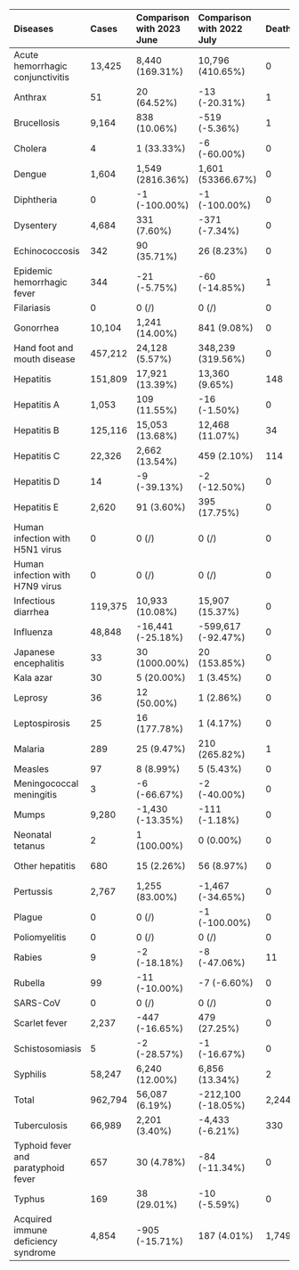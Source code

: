 | Diseases                            | Cases   | Comparison with 2023 June   | Comparison with 2022 July   | Deaths   | Comparison with 2023 June   | Comparison with 2022 July   |
|:------------------------------------|:--------|:----------------------------|:----------------------------|:---------|:----------------------------|:----------------------------|
| Acute hemorrhagic conjunctivitis    | 13,425  | 8,440 (169.31%)             | 10,796 (410.65%)            | 0        | 0 (/)                       | 0 (/)                       |
| Anthrax                             | 51      | 20 (64.52%)                 | -13 (-20.31%)               | 1        | 1 (/)                       | 1 (/)                       |
| Brucellosis                         | 9,164   | 838 (10.06%)                | -519 (-5.36%)               | 1        | 1 (/)                       | 1 (/)                       |
| Cholera                             | 4       | 1 (33.33%)                  | -6 (-60.00%)                | 0        | 0 (/)                       | 0 (/)                       |
| Dengue                              | 1,604   | 1,549 (2816.36%)            | 1,601 (53366.67%)           | 0        | 0 (/)                       | 0 (/)                       |
| Diphtheria                          | 0       | -1 (-100.00%)               | -1 (-100.00%)               | 0        | 0 (/)                       | 0 (/)                       |
| Dysentery                           | 4,684   | 331 (7.60%)                 | -371 (-7.34%)               | 0        | 0 (/)                       | 0 (/)                       |
| Echinococcosis                      | 342     | 90 (35.71%)                 | 26 (8.23%)                  | 0        | 0 (/)                       | 0 (/)                       |
| Epidemic hemorrhagic fever          | 344     | -21 (-5.75%)                | -60 (-14.85%)               | 1        | -1 (-50.00%)                | -2 (-66.67%)                |
| Filariasis                          | 0       | 0 (/)                       | 0 (/)                       | 0        | 0 (/)                       | 0 (/)                       |
| Gonorrhea                           | 10,104  | 1,241 (14.00%)              | 841 (9.08%)                 | 0        | 0 (/)                       | -1 (-100.00%)               |
| Hand foot and mouth disease         | 457,212 | 24,128 (5.57%)              | 348,239 (319.56%)           | 0        | 0 (/)                       | -2 (-100.00%)               |
| Hepatitis                           | 151,809 | 17,921 (13.39%)             | 13,360 (9.65%)              | 148      | -58 (-28.16%)               | 105 (244.19%)               |
| Hepatitis A                         | 1,053   | 109 (11.55%)                | -16 (-1.50%)                | 0        | 0 (/)                       | 0 (/)                       |
| Hepatitis B                         | 125,116 | 15,053 (13.68%)             | 12,468 (11.07%)             | 34       | 14 (70.00%)                 | 11 (47.83%)                 |
| Hepatitis C                         | 22,326  | 2,662 (13.54%)              | 459 (2.10%)                 | 114      | -72 (-38.71%)               | 96 (533.33%)                |
| Hepatitis D                         | 14      | -9 (-39.13%)                | -2 (-12.50%)                | 0        | 0 (/)                       | 0 (/)                       |
| Hepatitis E                         | 2,620   | 91 (3.60%)                  | 395 (17.75%)                | 0        | 0 (/)                       | -1 (-100.00%)               |
| Human infection with H5N1 virus     | 0       | 0 (/)                       | 0 (/)                       | 0        | 0 (/)                       | 0 (/)                       |
| Human infection with H7N9 virus     | 0       | 0 (/)                       | 0 (/)                       | 0        | 0 (/)                       | 0 (/)                       |
| Infectious diarrhea                 | 119,375 | 10,933 (10.08%)             | 15,907 (15.37%)             | 0        | 0 (/)                       | -1 (-100.00%)               |
| Influenza                           | 48,848  | -16,441 (-25.18%)           | -599,617 (-92.47%)          | 0        | -1 (-100.00%)               | -4 (-100.00%)               |
| Japanese encephalitis               | 33      | 30 (1000.00%)               | 20 (153.85%)                | 0        | 0 (/)                       | -1 (-100.00%)               |
| Kala azar                           | 30      | 5 (20.00%)                  | 1 (3.45%)                   | 0        | 0 (/)                       | 0 (/)                       |
| Leprosy                             | 36      | 12 (50.00%)                 | 1 (2.86%)                   | 0        | 0 (/)                       | 0 (/)                       |
| Leptospirosis                       | 25      | 16 (177.78%)                | 1 (4.17%)                   | 0        | 0 (/)                       | 0 (/)                       |
| Malaria                             | 289     | 25 (9.47%)                  | 210 (265.82%)               | 1        | -1 (-50.00%)                | 0 (0.00%)                   |
| Measles                             | 97      | 8 (8.99%)                   | 5 (5.43%)                   | 0        | 0 (/)                       | 0 (/)                       |
| Meningococcal meningitis            | 3       | -6 (-66.67%)                | -2 (-40.00%)                | 0        | 0 (/)                       | 0 (/)                       |
| Mumps                               | 9,280   | -1,430 (-13.35%)            | -111 (-1.18%)               | 0        | 0 (/)                       | 0 (/)                       |
| Neonatal tetanus                    | 2       | 1 (100.00%)                 | 0 (0.00%)                   | 0        | 0 (/)                       | 0 (/)                       |
| Other hepatitis                     | 680     | 15 (2.26%)                  | 56 (8.97%)                  | 0        | 0 (/)                       | -1 (-100.00%)               |
| Pertussis                           | 2,767   | 1,255 (83.00%)              | -1,467 (-34.65%)            | 0        | 0 (/)                       | 0 (/)                       |
| Plague                              | 0       | 0 (/)                       | -1 (-100.00%)               | 0        | 0 (/)                       | 0 (/)                       |
| Poliomyelitis                       | 0       | 0 (/)                       | 0 (/)                       | 0        | 0 (/)                       | 0 (/)                       |
| Rabies                              | 9       | -2 (-18.18%)                | -8 (-47.06%)                | 11       | 2 (22.22%)                  | -1 (-8.33%)                 |
| Rubella                             | 99      | -11 (-10.00%)               | -7 (-6.60%)                 | 0        | 0 (/)                       | 0 (/)                       |
| SARS-CoV                            | 0       | 0 (/)                       | 0 (/)                       | 0        | 0 (/)                       | 0 (/)                       |
| Scarlet fever                       | 2,237   | -447 (-16.65%)              | 479 (27.25%)                | 0        | 0 (/)                       | 0 (/)                       |
| Schistosomiasis                     | 5       | -2 (-28.57%)                | -1 (-16.67%)                | 0        | 0 (/)                       | 0 (/)                       |
| Syphilis                            | 58,247  | 6,240 (12.00%)              | 6,856 (13.34%)              | 2        | 1 (100.00%)                 | -4 (-66.67%)                |
| Total                               | 962,794 | 56,087 (6.19%)              | -212,100 (-18.05%)          | 2,244    | -93 (-3.98%)                | 241 (12.03%)                |
| Tuberculosis                        | 66,989  | 2,201 (3.40%)               | -4,433 (-6.21%)             | 330      | 6 (1.85%)                   | -37 (-10.08%)               |
| Typhoid fever and paratyphoid fever | 657     | 30 (4.78%)                  | -84 (-11.34%)               | 0        | 0 (/)                       | 0 (/)                       |
| Typhus                              | 169     | 38 (29.01%)                 | -10 (-5.59%)                | 0        | 0 (/)                       | 0 (/)                       |
| Acquired immune deficiency syndrome | 4,854   | -905 (-15.71%)              | 187 (4.01%)                 | 1,749    | -43 (-2.40%)                | 187 (11.97%)                |
